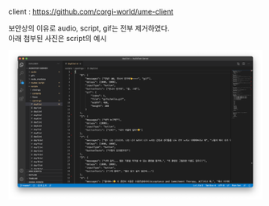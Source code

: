 client : https://github.com/corgi-world/ume-client
<br/>

보안상의 이유로 audio, script, gif는 전부 제거하였다.
<br/>
아래 첨부된 사진은 script의 예시
<br/>

![script](https://github.com/corgi-world/ume-server/blob/master/script_example.png)

